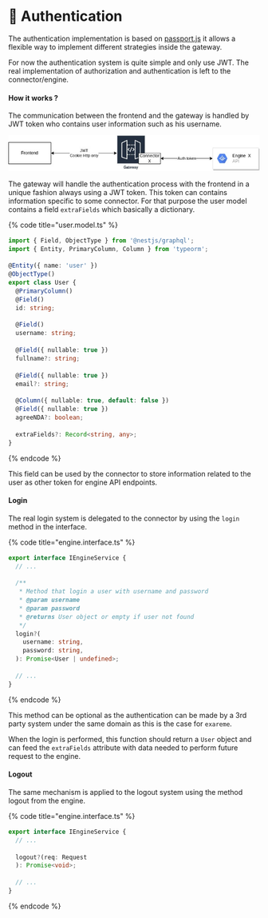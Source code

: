 # 🔑 Authentication

The authentication implementation is based on [passport.js](https://www.passportjs.org) it allows a flexible way to implement different strategies inside the gateway.&#x20;

For now the authentication system is quite simple and only use JWT. The real implementation of  authorization and authentication is left to the connector/engine.&#x20;

#### How it works ?

The communication between the frontend and the gateway is handled by JWT token who contains user information such as his username.

![](<../../.gitbook/assets/image (2).png>)

The gateway will handle the authentication process with the frontend in a unique fashion always using a JWT token. This token can contains information specific to some connector. For that purpose the user model contains a field `extraFields` which basically a dictionary.&#x20;

{% code title="user.model.ts" %}
```typescript
import { Field, ObjectType } from '@nestjs/graphql';
import { Entity, PrimaryColumn, Column } from 'typeorm';

@Entity({ name: 'user' })
@ObjectType()
export class User {
  @PrimaryColumn()
  @Field()
  id: string;

  @Field()
  username: string;

  @Field({ nullable: true })
  fullname?: string;

  @Field({ nullable: true })
  email?: string;

  @Column({ nullable: true, default: false })
  @Field({ nullable: true })
  agreeNDA?: boolean;

  extraFields?: Record<string, any>;
}
```
{% endcode %}

This field can be used by the connector to store information related to the user as other token for engine API endpoints.

#### Login&#x20;

The real login system is delegated to the connector by using the `login` method in the interface.

{% code title="engine.interface.ts" %}
```typescript
export interface IEngineService {
  // ...
  
  /**
   * Method that login a user with username and password
   * @param username
   * @param password
   * @returns User object or empty if user not found
   */
  login?(
    username: string,
    password: string,
  ): Promise<User | undefined>;

  // ...
}
```
{% endcode %}

This method can be optional as the authentication can be made by a 3rd party system under the same domain as this is the case for `exareme`.

When the login is performed, this function should return a `User` object and can feed the `extraFields` attribute with data needed to perform future request to the engine.

#### Logout

The same mechanism is applied to the logout system using the method logout from the engine.

{% code title="engine.interface.ts" %}
```typescript
export interface IEngineService {
  // ...
  
  logout?(req: Request
  ): Promise<void>;

  // ...
}
```
{% endcode %}


